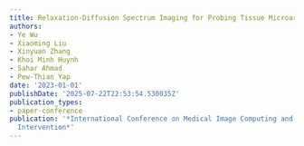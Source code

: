 ```yaml
---
title: Relaxation-Diffusion Spectrum Imaging for Probing Tissue Microarchitecture
authors:
- Ye Wu
- Xiaoming Liu
- Xinyuan Zhang
- Khoi Minh Huynh
- Sahar Ahmad
- Pew-Thian Yap
date: '2023-01-01'
publishDate: '2025-07-22T22:53:54.530035Z'
publication_types:
- paper-conference
publication: '*International Conference on Medical Image Computing and Computer-Assisted
  Intervention*'
---
```

